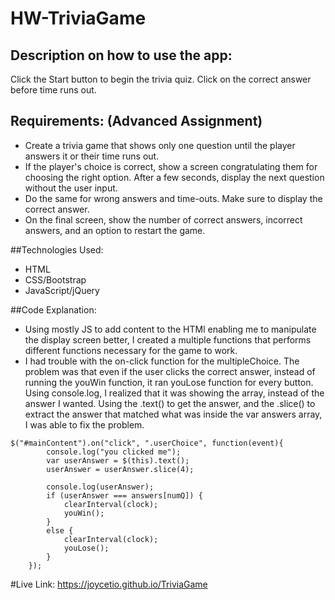# HW-TriviaGame
## Description on how to use the app: 
Click the Start button to begin the trivia quiz. Click on the correct answer before time runs out. 

## Requirements: (Advanced Assignment)
* Create a trivia game that shows only one question until the player answers it or their time runs out. 
* If the player's choice is correct, show a screen congratulating them for choosing the right option. After a few seconds, display the next question without the user input. 
* Do the same for wrong answers and time-outs. Make sure to display the correct answer. 
* On the final screen, show the number of correct answers, incorrect answers, and an option to restart the game. 

##Technologies Used: 
* HTML 
* CSS/Bootstrap 
* JavaScript/jQuery

##Code Explanation: 
* Using mostly JS to add content to the HTMl enabling me to manipulate the display screen better, I created a multiple functions that performs different functions necessary for the game to work. 
* I had trouble with the on-click function for the multipleChoice. The problem was that even if the user clicks the correct answer, instead of running the youWin function, it ran youLose function for every button. Using console.log, I realized that it was showing the array, instead of the answer I wanted. Using the .text() to get the answer, and the .slice() to extract the answer that matched what was inside the var answers array, I was able to fix the problem.
````
$("#mainContent").on("click", ".userChoice", function(event){
        console.log("you clicked me");
        var userAnswer = $(this).text();
        userAnswer = userAnswer.slice(4);

        console.log(userAnswer);
        if (userAnswer === answers[numQ]) {
            clearInterval(clock); 
            youWin();
        }
        else {
            clearInterval(clock);
            youLose();
        }
    });
````

#Live Link: 
https://joycetio.github.io/TriviaGame
